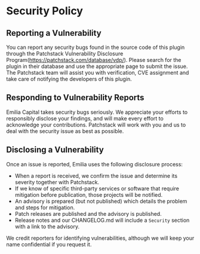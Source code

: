 # Security Policy

## Reporting a Vulnerability

You can report any security bugs found in the source code of this plugin through the Patchstack Vulnerability Disclosure Program(https://patchstack.com/database/vdp/). Please search for the plugin in their database and use the appropriate page to submit the issue. The Patchstack team will assist you with verification, CVE assignment and take care of notifying the developers of this plugin.

## Responding to Vulnerability Reports

Emilia Capital takes security bugs seriously.  We appreciate your efforts to responsibly disclose your findings, and will make every effort to acknowledge your contributions. Patchstack will work with you and us to deal with the security issue as best as possible.

## Disclosing a Vulnerability

Once an issue is reported, Emilia uses the following disclosure process:

- When a report is received, we confirm the issue and determine its severity together with Patchstack.
- If we know of specific third-party services or software that require mitigation before publication, those projects will be notified.
- An advisory is prepared (but not published) which details the problem and steps for mitigation.
- Patch releases are published and the advisory is published.
- Release notes and our CHANGELOG.md will include a `Security` section with a link to the advisory.

We credit reporters for identifying vulnerabilities, although we will keep your name confidential if you request it.
